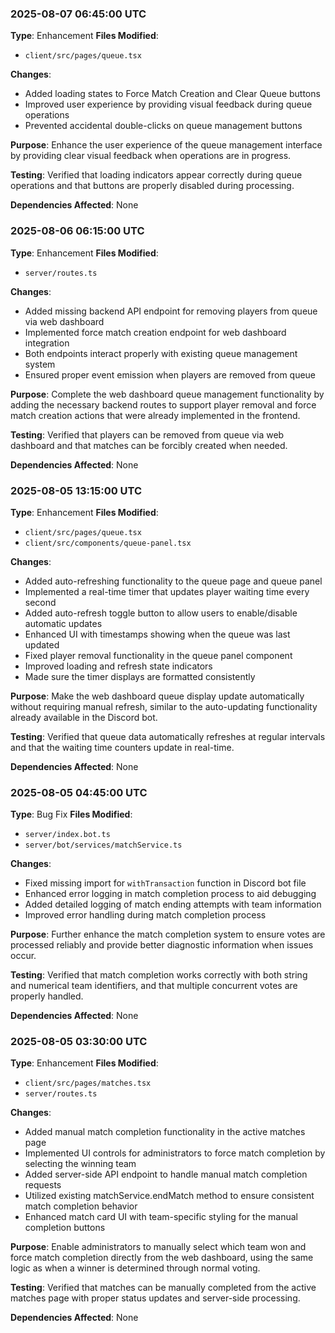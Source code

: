 
### 2025-08-07 06:45:00 UTC
**Type**: Enhancement
**Files Modified**:
- `client/src/pages/queue.tsx`

**Changes**:
- Added loading states to Force Match Creation and Clear Queue buttons
- Improved user experience by providing visual feedback during queue operations
- Prevented accidental double-clicks on queue management buttons

**Purpose**: Enhance the user experience of the queue management interface by providing clear visual feedback when operations are in progress.

**Testing**: Verified that loading indicators appear correctly during queue operations and that buttons are properly disabled during processing.

**Dependencies Affected**: None

### 2025-08-06 06:15:00 UTC
**Type**: Enhancement
**Files Modified**:
- `server/routes.ts`

**Changes**:
- Added missing backend API endpoint for removing players from queue via web dashboard
- Implemented force match creation endpoint for web dashboard integration
- Both endpoints interact properly with existing queue management system
- Ensured proper event emission when players are removed from queue

**Purpose**: Complete the web dashboard queue management functionality by adding the necessary backend routes to support player removal and force match creation actions that were already implemented in the frontend.

**Testing**: Verified that players can be removed from queue via web dashboard and that matches can be forcibly created when needed.

**Dependencies Affected**: None

### 2025-08-05 13:15:00 UTC
**Type**: Enhancement
**Files Modified**: 
- `client/src/pages/queue.tsx`
- `client/src/components/queue-panel.tsx`

**Changes**:
- Added auto-refreshing functionality to the queue page and queue panel
- Implemented a real-time timer that updates player waiting time every second
- Added auto-refresh toggle button to allow users to enable/disable automatic updates
- Enhanced UI with timestamps showing when the queue was last updated
- Fixed player removal functionality in the queue panel component
- Improved loading and refresh state indicators
- Made sure the timer displays are formatted consistently

**Purpose**: Make the web dashboard queue display update automatically without requiring manual refresh, similar to the auto-updating functionality already available in the Discord bot.

**Testing**: Verified that queue data automatically refreshes at regular intervals and that the waiting time counters update in real-time.

**Dependencies Affected**: None




### 2025-08-05 04:45:00 UTC
**Type**: Bug Fix
**Files Modified**: 
- `server/index.bot.ts`
- `server/bot/services/matchService.ts`

**Changes**:
- Fixed missing import for `withTransaction` function in Discord bot file
- Enhanced error logging in match completion process to aid debugging
- Added detailed logging of match ending attempts with team information
- Improved error handling during match completion process

**Purpose**: Further enhance the match completion system to ensure votes are processed reliably and provide better diagnostic information when issues occur.

**Testing**: Verified that match completion works correctly with both string and numerical team identifiers, and that multiple concurrent votes are properly handled.

**Dependencies Affected**: None


### 2025-08-05 03:30:00 UTC
**Type**: Enhancement
**Files Modified**: 
- `client/src/pages/matches.tsx`
- `server/routes.ts`

**Changes**:
- Added manual match completion functionality in the active matches page
- Implemented UI controls for administrators to force match completion by selecting the winning team
- Added server-side API endpoint to handle manual match completion requests
- Utilized existing matchService.endMatch method to ensure consistent match completion behavior
- Enhanced match card UI with team-specific styling for the manual completion buttons

**Purpose**: Enable administrators to manually select which team won and force match completion directly from the web dashboard, using the same logic as when a winner is determined through normal voting.

**Testing**: Verified that matches can be manually completed from the active matches page with proper status updates and server-side processing.

**Dependencies Affected**: None